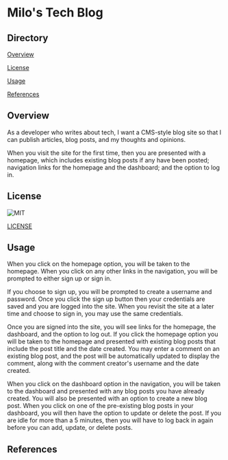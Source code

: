 # Milo's Tech Blog

## Directory

[Overview](#overview)

[License](#license)

[Usage](#usage)

[References](#references)

## Overview

As a developer who writes about tech, I want a CMS-style blog site so that I can publish articles, blog posts, and my thoughts and opinions.

When you visit the site for the first time, then you are presented with a homepage, which includes existing blog posts if any have been posted; navigation links for the homepage and the dashboard; and the option to log in.

## License
![MIT](https://img.shields.io/badge/License-MIT-yellow.svg)

[LICENSE](./LICENSE)

## Usage
When you click on the homepage option, you will be taken to the homepage. When you click on any other links in the navigation, you will be prompted to either sign up or sign in. 

If you choose to sign up, you will be prompted to create a username and password. Once you click the sign up button then your credentials are saved and you are logged into the site. When you revisit the site at a later time and choose to sign in, you may use the same credentials.

Once you are signed into the site, you will see links for the homepage, the dashboard, and the option to log out. If you click the homepage option you will be taken to the homepage and presented with existing blog posts that include the post title and the date created. You may enter a comment on an existing blog post, and the post will be automatically updated to display the comment, along with the comment creator's username and the date created.

When you click on the dashboard option in the navigation, you will be taken to the dashboard and presented with any blog posts you have already created. You will also be presented with an option to create a new blog post. When you click on one of the pre-existing blog posts in your dashboard, you will then have the option to update or delete the post. If you are idle for more than a 5 minutes, then you will have to log back in again before you can add, update, or delete posts.

## References